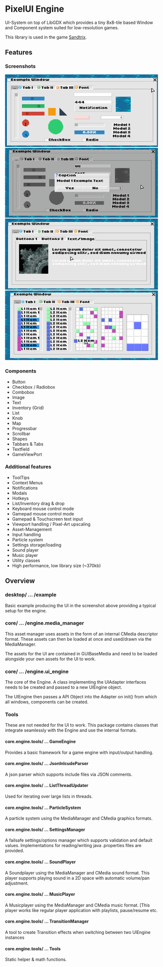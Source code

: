 # PixelUI Engine
UI-System on top of LibGDX which provides a tiny 8x8-tile based Window and Component system suited for low-resolution games. 

This library is used in the game [Sandtrix](https://www.sandtrix.net).

## Features
### Screenshots
![](screenshot_1.png)
![](screenshot_2.png)
![](screenshot_3.png)
![](screenshot_4.png)

### Components
- Button
- Checkbox / Radiobox
- Combobox
- Image
- Text
- Inventory (Grid)
- List
- Knob
- Map
- Progressbar
- Scrollbar
- Shapes
- Tabbars & Tabs
- Textfield
- GameViewPort

### Additional features
- ToolTips
- Context Menus
- Notifications
- Modals
- Hotkeys
- List/Inventory drag & drop
- Keyboard mouse control mode
- Gamepad mouse control mode
- Gamepad & Touchscreen text input
- Viewport handling / Pixel-Art upscaling
- Asset-Management
- Input handling
- Particle system
- Settings storage/loading
- Sound player
- Music player
- Utility classes
- High performance, low library size (~370kb)

## Overview
### desktop/ ... /example

Basic example producing the UI in the screenshot above providing a typical setup for the engine.

### core/ ... /engine.media_manager

This asset manager uses assets in the form of an internal CMedia descriptor format.
These assets can then be loaded at once and used/drawn via the MediaManager.

The assets for the UI are contained in GUIBaseMedia and need to be loaded alongside your own assets for the UI to work.

### core/ ... /engine.ui_engine

The core of the Engine. A class implementing the UIAdapter interfaces needs to be created and passed to a new UIEngine object. 

The UIEngine then passes a API Object into the Adapter on init() from which all windows, components can be created.

### Tools

These are not needed for the UI to work.
This package contains classes that integrate seamlessly with the Engine and use the internal formats.

#### core.engine.tools/ ... GameEngine

Provides a basic framework for a game engine with input/output handling.

#### core.engine.tools/ ... JsonInlcudeParser

A json parser which supports include files via JSON comments.

#### core.engine.tools/ ... ListThreadUpdater

Used for iterating over large lists in threads.

#### core.engine.tools/ ... ParticleSystem

A particle system using the MediaManager and CMedia graphics formats.

#### core.engine.tools/ ... SettingsManager

A failsafe settings/options manager which supports validation and default values.
Implementations for reading/writing java .properties files are provided.

#### core.engine.tools/ ... SoundPlayer

A Soundplayer using the MediaManager and CMedia sound format.
This player supports playing sound in a 2D space with automatic volume/pan adjustment.

#### core.engine.tools/ ... MusicPlayer

A Musicplayer using the MediaManager and CMedia music format.
[This player works like regular player application with playlists, pause/resume etc.

#### core.engine.tools/ ... TransitionManager

A tool to create Transition effects when switching between two UIEngine instances

#### core.engine.tools/ ... Tools

Static helper & math functions.

